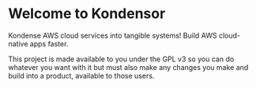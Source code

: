 # Welcome to Kondensor

Kondense AWS cloud services into tangible systems!
Build AWS cloud-native apps faster.

This project is made available to you under the GPL v3 so you
can do whatever you want with it but must also make any changes
you make and build into a product, available to those users.

